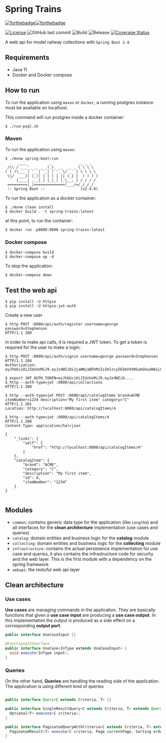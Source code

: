# Spring Trains

[![forthebadge](https://forthebadge.com/images/badges/made-with-java.svg)](https://forthebadge.com)[![forthebadge](https://forthebadge.com/images/badges/powered-by-coffee.svg)](https://forthebadge.com)

[![License](https://img.shields.io/badge/License-Apache%202.0-blue.svg)](https://opensource.org/licenses/Apache-2.0)
![GitHub last commit](https://img.shields.io/github/last-commit/CarloMicieli/spring-trains)
![Build](https://github.com/CarloMicieli/spring-trains/workflows/Build/badge.svg)
![Release](https://github.com/CarloMicieli/spring-trains/workflows/Release/badge.svg)
[![Coverage Status](https://coveralls.io/repos/github/CarloMicieli/spring-trains/badge.svg?branch=main)](https://coveralls.io/github/CarloMicieli/spring-trains?branch=main)

A web api for model railway collections with `Spring Boot 2.4`.

## Requirements

- Java 11
- Docker and Docker compose

## How to run

To run the application using `maven` or `docker`, a running postgres instance must be available on localhost.

This command will run postgres inside a docker container:

```
$ ./run-psql.sh
```

### Maven

To run the application using `maven`:

```
$ ./mvnw spring-boot:run
  .   ____          _            __ _ _
 /\\ / ___'_ __ _ _(_)_ __  __ _ \ \ \ \
( ( )\___ | '_ | '_| | '_ \/ _` | \ \ \ \
 \\/  ___)| |_)| | | | | || (_| |  ) ) ) )
  '  |____| .__|_| |_|_| |_\__, | / / / /
 =========|_|==============|___/=/_/_/_/
 :: Spring Boot ::                (v2.4.0)
```

To run the application as a docker container:

```
$ ./mvnw clean install
$ docker build . -t spring-trains:latest
```

at this point, to run the container:

```
$ docker run -p8080:8080 spring-trains:latest
```

### Docker compose

```
$ docker-compose build
$ docker-compose up -d
```

To stop the application:

```
$ docker-compose down
```

## Test the web api

```
$ pip install -U httpie
$ pip install -U httpie-jwt-auth
```

Create a new user

```
$ http POST :8080/api/auth/register username=george password=Stephenson
HTTP/1.1 200 
```

in order to make api calls, it is required a JWT token. To get a token is required for the user to make a login:

```
$ http POST :8080/api/auth/signin username=george password=Stephenson
HTTP/1.1 204 
Authorization: eyJhbGciOiJIUzUxMiJ9.eyJzdWIiOiJjaWNjaW5hMiIsImlzcyI6ImV4YW1wbGUuaW8iLCJpYXQiOjE2MDU0Mjk3OTAsImV4cCI6MTYwNjAzNDU5MH0.PI40WTav4GwKvGYRdXujZh00NKk40CCQkXXrZY4Q4txrYv279edEwuIE9gc3vZPI00dl9_5hy3L_cMRXhZlZbQ
```

```
$ export JWT_AUTH_TOKEN=eyJhbGciOiJIUzUxMiJ9.eyJzdWIiO....
$ http --auth-type=jwt :8080/api/collections
HTTP/1.1 200 
```

```
$ http --auth-type=jwt POST :8080/api/catalogItems brand=ACME itemNumber=1234 description="My first item" category="C"
HTTP/1.1 201 
Location: http://localhost:8080/api/catalogItems/4
```

```
$ http --auth-type=jwt :8080/api/catalogItems/4
HTTP/1.1 200 
Content-Type: application/hal+json

{
    "_links": {
        "self": {
            "href": "http://localhost:8080/api/catalogItems/4"
        }
    },
    "catalogItem": {
        "brand": "ACME",
        "category": "C",
        "description": "My first item",
        "id": 4,
        "itemNumber": "1234"
    }
}
 
```

## Modules

* `common`: contains generic data type for the application (like `Length`s) and all interfaces for the **clean architecture** implementation (use cases and queries)
* `catalog`: domain entities and business logic for the **catalog** module
* `collecting`: domain entities and business logic for the **collecting** module
* `infrastructure`: contains the actual persistence implementation for use case and queries, it also contains the infrastructure code for security and the web layer. This is the first module with a dependency on the spring framework
* `webapi`: the restuful web api layer

## Clean architecture

### Use cases

**Use cases** are managing commands in the application. They are basically functions that given a __use case input__ are producing a __use case output__. In this implementation the output is produced as a side effect on a corresponding __output port__.

```java
public interface UseCaseInput {}

@FunctionalInterface
public interface UseCase<InType extends UseCaseInput> {
  void execute(InType input);
}
```

### Queries

On the other hand, **Queries** are handling the reading side of the application. The application is using different kind of queries

```java

public interface Query<C extends Criteria, T> {}

public interface SingleResultQuery<C extends Criteria, T> extends Query<C, T> {
  Optional<T> execute(C criteria);
}

public interface PaginatedQueryWithCriteria<C extends Criteria, T> extends Query<C, T> {
  PaginatedResult<T> execute(C criteria, Page currentPage, Sorting orderBy);
}
```
